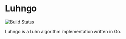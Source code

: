 # Luhngo
[![Build Status](https://travis-ci.org/mfuentesg/luhngo.svg?branch=master)](https://travis-ci.org/mfuentesg/luhngo)

Luhngo is a Luhn algorithm implementation written in Go.